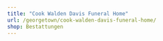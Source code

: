 ```yaml
---
title: "Cook Walden Davis Funeral Home"
url: /georgetown/cook-walden-davis-funeral-home/
shop: Bestattungen
---
```

